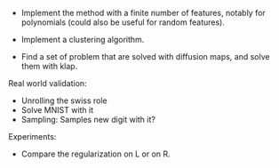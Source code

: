 
- Implement the method with a finite number of features, notably for polynomials (could also be useful for random features).

- Implement a clustering algorithm.
- Find a set of problem that are solved with diffusion maps, and solve them with klap.

Real world validation:
- Unrolling the swiss role
- Solve MNIST with it
- Sampling: Samples new digit with it?

Experiments:
- Compare the regularization on L or on R.

